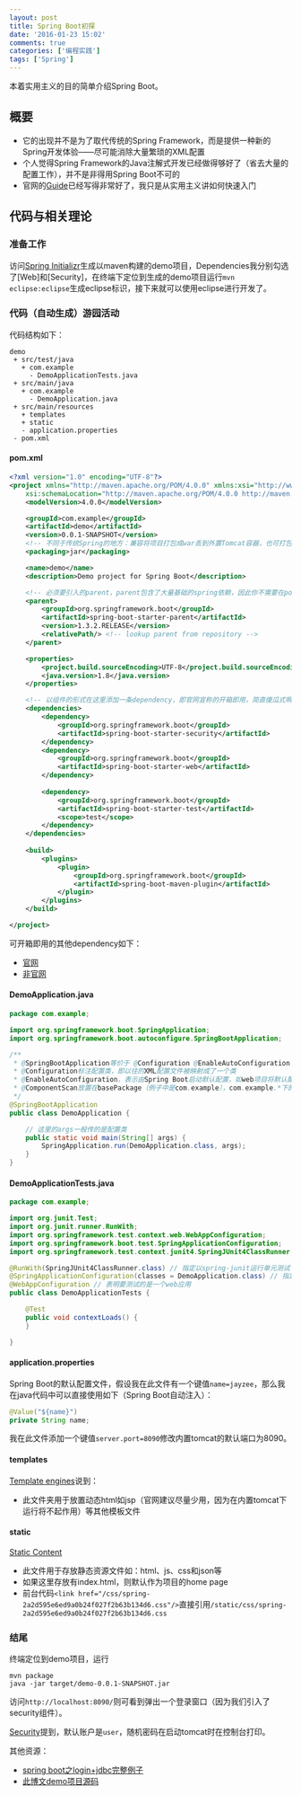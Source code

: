 ```yaml
---
layout: post
title: Spring Boot初探
date: '2016-01-23 15:02'
comments: true
categories: ['编程实践']  
tags: ['Spring']
---
```


本着实用主义的目的简单介绍Spring Boot。

<!--more-->

## 概要

- 它的出现并不是为了取代传统的Spring Framework，而是提供一种新的Spring开发体验——尽可能消除大量繁琐的XML配置
- 个人觉得Spring Framework的Java注解式开发已经做得够好了（省去大量的配置工作），并不是非得用Spring Boot不可的
- 官网的[Guide](http://docs.spring.io/spring-boot/docs/current-SNAPSHOT/reference/htmlsingle/)已经写得非常好了，我只是从实用主义讲如何快速入门

## 代码与相关理论

### 准备工作

访问[Spring Initializr](https://start.spring.io/)生成以maven构建的demo项目，Dependencies我分别勾选了[Web]和[Security]，在终端下定位到生成的demo项目运行`mvn eclipse:eclipse`生成eclipse标识，接下来就可以使用eclipse进行开发了。

### 代码（自动生成）游园活动

代码结构如下：
```
demo
 + src/test/java
   + com.example
     - DemoApplicationTests.java
 + src/main/java
   + com.example
     - DemoApplication.java
 + src/main/resources
   + templates
   + static
   - application.properties
 - pom.xml 
```

#### pom.xml
```xml
<?xml version="1.0" encoding="UTF-8"?>
<project xmlns="http://maven.apache.org/POM/4.0.0" xmlns:xsi="http://www.w3.org/2001/XMLSchema-instance"
    xsi:schemaLocation="http://maven.apache.org/POM/4.0.0 http://maven.apache.org/xsd/maven-4.0.0.xsd">
    <modelVersion>4.0.0</modelVersion>

    <groupId>com.example</groupId>
    <artifactId>demo</artifactId>
    <version>0.0.1-SNAPSHOT</version>
    <!-- 不同于传统Spring的地方：兼容将项目打包成war丢到外置Tomcat容器，也可打包成jar使用内置Tomcat运行Spring Web项目，直接运行jar包即可 -->
    <packaging>jar</packaging>

    <name>demo</name>
    <description>Demo project for Spring Boot</description>

    <!-- 必须要引入的parent，parent包含了大量基础的spring依赖，因此你不需要在pom.xml配置一堆所需引用的spring jar包 -->
    <parent>
        <groupId>org.springframework.boot</groupId>
        <artifactId>spring-boot-starter-parent</artifactId>
        <version>1.3.2.RELEASE</version>
        <relativePath/> <!-- lookup parent from repository -->
    </parent>

    <properties>
        <project.build.sourceEncoding>UTF-8</project.build.sourceEncoding>
        <java.version>1.8</java.version>
    </properties>

    <!-- 以组件的形式在这里添加一条dependency，即官网宣称的开箱即用，简直傻瓜式啊 -->
    <dependencies>
        <dependency>
            <groupId>org.springframework.boot</groupId>
            <artifactId>spring-boot-starter-security</artifactId>
        </dependency>
        <dependency>
            <groupId>org.springframework.boot</groupId>
            <artifactId>spring-boot-starter-web</artifactId>
        </dependency>
        
        <dependency>
            <groupId>org.springframework.boot</groupId>
            <artifactId>spring-boot-starter-test</artifactId>
            <scope>test</scope>
        </dependency>
    </dependencies>
    
    <build>
        <plugins>
            <plugin>
                <groupId>org.springframework.boot</groupId>
                <artifactId>spring-boot-maven-plugin</artifactId>
            </plugin>
        </plugins>
    </build>    

</project>
```
可开箱即用的其他dependency如下：
- [官网](http://docs.spring.io/spring-boot/docs/current-SNAPSHOT/reference/htmlsingle/#using-boot-starter-poms)
- [非官网](https://github.com/spring-projects/spring-boot/blob/master/spring-boot-starters/README.adoc)

#### DemoApplication.java

```java
package com.example;

import org.springframework.boot.SpringApplication;
import org.springframework.boot.autoconfigure.SpringBootApplication;

/**
 * @SpringBootApplication等价于 @Configuration @EnableAutoConfiguration @ComponentScan
 * @Configuration标注配置类，即以往的XML配置文件被映射成了一个类
 * @EnableAutoConfiguration，表示由Spring Boot启动默认配置，如web项目将默认配置内置tomcat端口号8080
 * @ComponentScan放置在basePackage（例子中是com.example），com.example.*下的所有Java文件将被扫描解释
 */
@SpringBootApplication
public class DemoApplication {

    // 这里的args一般传的是配置类
    public static void main(String[] args) {
        SpringApplication.run(DemoApplication.class, args);
    }
}

```

#### DemoApplicationTests.java

```java
package com.example;

import org.junit.Test;
import org.junit.runner.RunWith;
import org.springframework.test.context.web.WebAppConfiguration;
import org.springframework.boot.test.SpringApplicationConfiguration;
import org.springframework.test.context.junit4.SpringJUnit4ClassRunner;

@RunWith(SpringJUnit4ClassRunner.class) // 指定以spring-junit运行单元测试
@SpringApplicationConfiguration(classes = DemoApplication.class) // 指定我们的应用类
@WebAppConfiguration // 表明要测试的是一个web应用
public class DemoApplicationTests {

    @Test
    public void contextLoads() {
    }

}
```

#### application.properties

Spring Boot的默认配置文件，假设我在此文件有一个键值`name=jayzee`，那么我在java代码中可以直接使用如下（Spring Boot自动注入）：

```java
@Value("${name}")
private String name;
```

我在此文件添加一个键值`server.port=8090`修改内置tomcat的默认端口为8090。

#### templates

[Template engines](http://docs.spring.io/spring-boot/docs/current-SNAPSHOT/reference/htmlsingle/#boot-features-spring-mvc-template-engines)说到：
- 此文件夹用于放置动态html如jsp（官网建议尽量少用，因为在内置tomcat下运行将不起作用）等其他模板文件

#### static

[Static Content](http://docs.spring.io/spring-boot/docs/current-SNAPSHOT/reference/htmlsingle/#boot-features-spring-mvc-static-content)
- 此文件用于存放静态资源文件如：html、js、css和json等
- 如果这里存放有index.html，则默认作为项目的home page
- 前台代码`<link href="/css/spring-2a2d595e6ed9a0b24f027f2b63b134d6.css"/>`直接引用`/static/css/spring-2a2d595e6ed9a0b24f027f2b63b134d6.css`

### 结尾

终端定位到demo项目，运行

```
mvn package
java -jar target/demo-0.0.1-SNAPSHOT.jar
```

访问`http://localhost:8090/`则可看到弹出一个登录窗口（因为我们引入了security组件）。

[Security](http://docs.spring.io/spring-boot/docs/current-SNAPSHOT/reference/htmlsingle/#boot-features-security)提到，默认账户是`user`，随机密码在启动tomcat时在控制台打印。

其他资源：
- [spring boot之login+jdbc完整例子](http://www.tianmaying.com/tutorial/spring-mvc-microblog)
- [此博文demo项目源码](https://github.com/JayzeeZhang/spring-boot-demo)
